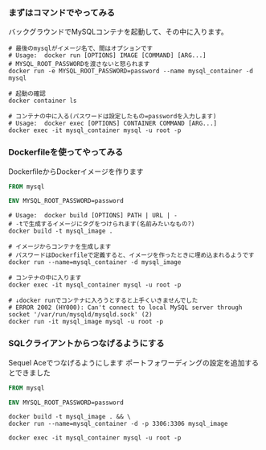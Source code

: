 ### まずはコマンドでやってみる

バックグラウンドでMySQLコンテナを起動して、その中に入ります。
```
# 最後のmysqlがイメージ名で、間はオプションです
# Usage:  docker run [OPTIONS] IMAGE [COMMAND] [ARG...]
# MYSQL_ROOT_PASSWORDを渡さないと怒られます
docker run -e MYSQL_ROOT_PASSWORD=password --name mysql_container -d mysql

# 起動の確認
docker container ls

# コンテナの中に入る(パスワードは設定したもの=passwordを入力します)
# Usage:  docker exec [OPTIONS] CONTAINER COMMAND [ARG...]
docker exec -it mysql_container mysql -u root -p
```

### Dockerfileを使ってやってみる

DockerfileからDockerイメージを作ります
```Dockerfile
FROM mysql

ENV MYSQL_ROOT_PASSWORD=password
```
```
# Usage:  docker build [OPTIONS] PATH | URL | -
# -tで生成するイメージにタグをつけられます(名前みたいなもの?)
docker build -t mysql_image .

# イメージからコンテナを生成します
# パスワードはDockerfileで定義すると、イメージを作ったときに埋め込まれるようです
docker run --name=mysql_container -d mysql_image

# コンテナの中に入ります
docker exec -it mysql_container mysql -u root -p

# ↓docker runでコンテナに入ろうとすると上手くいきませんでした
# ERROR 2002 (HY000): Can't connect to local MySQL server through socket '/var/run/mysqld/mysqld.sock' (2)
docker run -it mysql_image mysql -u root -p
```

### SQLクライアントからつなげるようにする
Sequel Aceでつなげるようにします
ポートフォワーディングの設定を追加するとできました
```Dockerfile
FROM mysql

ENV MYSQL_ROOT_PASSWORD=password
```
```
docker build -t mysql_image . && \
docker run --name=mysql_container -d -p 3306:3306 mysql_image

docker exec -it mysql_container mysql -u root -p
```
